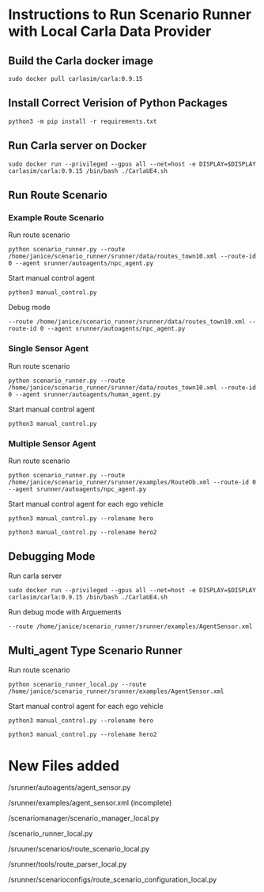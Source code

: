 # Instructions to Run Scenario Runner with Local Carla Data Provider 

## Build the Carla docker image
```commandline 
sudo docker pull carlasim/carla:0.9.15 
```

## Install Correct Verision of Python Packages

```commandline 
python3 -m pip install -r requirements.txt
```

## Run Carla server on Docker 
```commandline
sudo docker run --privileged --gpus all --net=host -e DISPLAY=$DISPLAY carlasim/carla:0.9.15 /bin/bash ./CarlaUE4.sh
```

## Run Route Scenario 

### Example Route Scenario 
Run route scenario
```commandline 
python scenario_runner.py --route /home/janice/scenario_runner/srunner/data/routes_town10.xml --route-id 0 --agent srunner/autoagents/npc_agent.py
```

Start manual control agent 
```commandline 
python3 manual_control.py 
```

Debug mode 
```commandline 
--route /home/janice/scenario_runner/srunner/data/routes_town10.xml --route-id 0 --agent srunner/autoagents/npc_agent.py
```

### Single Sensor Agent 
Run route scenario
```commandline 
python scenario_runner.py --route /home/janice/scenario_runner/srunner/data/routes_town10.xml --route-id 0 --agent srunner/autoagents/human_agent.py
```

Start manual control agent 
```commandline 
python3 manual_control.py 
```

### Multiple Sensor Agent 
Run route scenario
```commandline 
python scenario_runner.py --route /home/janice/scenario_runner/srunner/examples/RouteOb.xml --route-id 0 --agent srunner/autoagents/npc_agent.py
```

Start manual control agent for each ego vehicle 
```commandline 
python3 manual_control.py --rolename hero
```

```commandline 
python3 manual_control.py --rolename hero2
```

## Debugging Mode 
 Run carla server 

 ```commandline 
 sudo docker run --privileged --gpus all --net=host -e DISPLAY=$DISPLAY carlasim/carla:0.9.15 /bin/bash ./CarlaUE4.sh
 ```

 Run debug mode with Arguements 
 ```commandline
 --route /home/janice/scenario_runner/srunner/examples/AgentSensor.xml 
 ```

## Multi_agent Type Scenario Runner 
Run route scenario
```commandline 
python scenario_runner_local.py --route /home/janice/scenario_runner/srunner/examples/AgentSensor.xml
```

Start manual control agent for each ego vehicle 
```commandline 
python3 manual_control.py --rolename hero
```

```commandline 
python3 manual_control.py --rolename hero2
```

# New Files added 

/srunner/autoagents/agent_sensor.py 

/srunner/examples/agent_sensor.xml (incomplete)

/scenariomanager/scenario_manager_local.py 

/scenario_runner_local.py 

/sruuner/scenarios/route_scenario_local.py 

/srunner/tools/route_parser_local.py

/srunner/scenarioconfigs/route_scenario_configuration_local.py